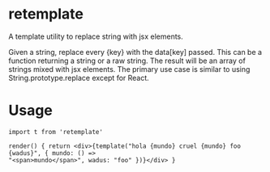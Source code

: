 # retemplate

A template utility to replace string with jsx elements.

Given a string, replace every {key} with the data[key] passed. This can be a function returning a
string or a raw string. The result will be an array of strings mixed with jsx elements. The primary
use case is similar to using String.prototype.replace except for React.

# Usage

```
import t from 'retemplate'

render() { return <div>{template("hola {mundo} cruel {mundo} foo {wadus}", { mundo: () =>
"<span>mundo</span>", wadus: "foo" })}</div> }

```

